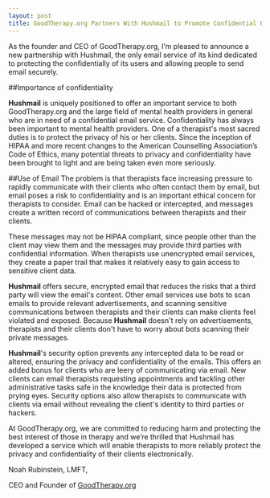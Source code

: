 ```yaml
---
layout: post
title: GoodTherapy.org Partners With Hushmail to Promote Confidential Email for Therapists
---
```

As the founder and CEO of GoodTherapy.org, I’m pleased to announce a new partnership with Hushmail, the only email service of its kind dedicated to protecting the confidentially of its users and allowing people to send email securely.

##Importance of confidentiality

**Hushmail** is uniquely positioned to offer an important service to both GoodTherapy.org and the large field of mental health providers in general who are in need of a confidential email service. Confidentiality has always been important to mental health providers. One of a therapist's most sacred duties is to protect the privacy of his or her clients. Since the inception of HIPAA and more recent changes to the American Counselling Association’s Code of Ethics, many potential threats to privacy and confidentiality have been brought to light and are being taken even more seriously.

##Use of Email
The problem is that therapists face increasing pressure to rapidly communicate with their clients who often contact them by email, but email poses a risk to confidentiality and is an important ethical concern for therapists to consider. Email can be hacked or intercepted, and messages create a written record of communications between therapists and their clients.

These messages may not be HIPAA compliant, since people other than the client may view them and the messages may provide third parties with confidential information. When therapists use unencrypted email services, they create a paper trail that makes it relatively easy to gain access to sensitive client data.

**Hushmail** offers secure, encrypted email that reduces the risks that a third party will view the email's content. Other email services use bots to scan emails to provide relevant advertisements, and scanning sensitive communications between therapists and their clients can make clients feel violated and exposed. Because **Hushmail** doesn't rely on advertisements, therapists and their clients don't have to worry about bots scanning their private messages.

**Hushmail**'s security option prevents any intercepted data to be read or altered, ensuring the privacy and confidentiality of the emails. This offers an added bonus for clients who are leery of communicating via email. New clients can email therapists requesting appointments and tackling other administrative tasks safe in the knowledge their data is protected from prying eyes. Security options also allow therapists to communicate with clients via email without revealing the client's identity to third parties or hackers.

At GoodTherapy.org, we are committed to reducing harm and protecting the best interest of those in therapy and we’re thrilled that Hushmail has developed a service which will enable therapists to more reliably protect the privacy and confidentiality of their clients electronically.

Noah Rubinstein, LMFT, 

CEO and Founder of [GoodTherapy.org](http://GoodTherapy.org)
